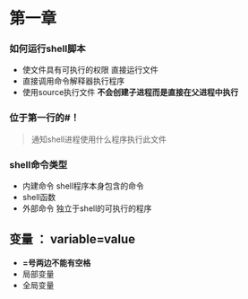 # 第一章 

### 如何运行shell脚本

+ 使文件具有可执行的权限 直接运行文件
+ 直接调用命令解释器执行程序
+ 使用source执行文件 **不会创建子进程而是直接在父进程中执行**

### 位于第一行的#！

> 通知shell进程使用什么程序执行此文件

### shell命令类型

- 内建命令  shell程序本身包含的命令
- shell函数 
- 外部命令 独立于shell的可执行的程序

## 变量 ： variable=value

+  **=号两边不能有空格**
+ 局部变量 
+ 全局变量 
